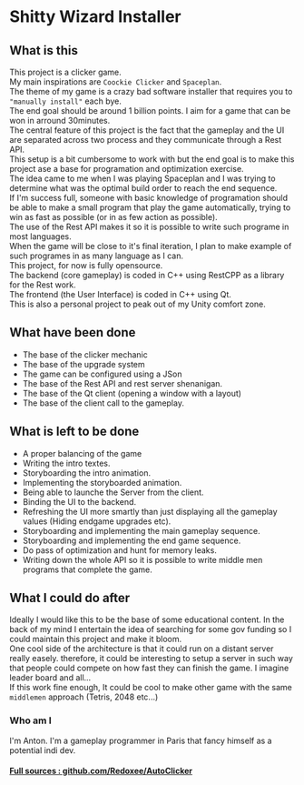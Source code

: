 # Shitty Wizard Installer

## What is this

This project is a clicker game.  
My main inspirations are ```Coockie Clicker``` and ```Spaceplan```.  
The theme of my game is a crazy bad software installer that requires you to ```"manually install"``` each bye.  
The end goal should be around 1 billion points. I aim for a game that can be won in arround 30minutes.  
The central feature of this project is the fact that the gameplay and the UI are separated across two process and they communicate through a Rest API.  
This setup is a bit cumbersome to work with but the end goal is to make this project ase a base for programation and optimization exercise.  
The idea came to me when I was playing Spaceplan and I was trying to determine what was the optimal build order to reach the end sequence.  
If I'm success full, someone with basic knowledge of programation should be able to make a small program that play the game automatically, trying to win as fast as possible (or in as few action as possible).  
The use of the Rest API makes it so it is possible to write such programe in most languages.  
When the game will be close to it's final iteration, I plan to make example of such programes in as many language as I can.  
This project, for now is fully opensource.  
The backend (core gameplay) is coded in C++ using RestCPP as a library for the Rest work.  
The frontend (the User Interface) is coded in C++ using Qt.  
This is also a personal project to peak out of my Unity comfort zone.

## What have been done

* The base of the clicker mechanic
* The base of the upgrade system
* The game can be configured using a JSon
* The base of the Rest API and rest server shenanigan.
* The base of the Qt client (opening a window with a layout)
* The base of the client call to the gameplay.

## What is left to be done

* A proper balancing of the game
* Writing the intro textes.
* Storyboarding the intro animation.
* Implementing the storyboarded animation.
* Being able to launche the Server from the client.
* Binding the UI to the backend.
* Refreshing the UI more smartly than just displaying all the gameplay values (Hiding endgame upgrades etc).
* Storyboarding and implementing the main gameplay sequence.
* Storyboarding and implementing the end game sequence.
* Do pass of optimization and hunt for memory leaks.
* Writing down the whole API so it is possible to write middle men programs that complete the game.

## What I could do after

Ideally I would like this to be the base of some educational content. In the back of my mind I entertain the idea of searching for some gov funding so I could maintain this project and make it bloom.  
One cool side of the architecture is that it could run on a distant server really easely. therefore, it could be interesting to setup a server in such way that people could compete on how fast they can finish the game. I imagine leader board and all...  
If this work fine enough, It could be cool to make other game with the same ```middlemen``` approach (Tetris, 2048 etc...)

### Who am I  
I'm Anton. I'm a gameplay programmer in Paris that fancy himself as a potential indi dev.

#### [Full sources : github.com/Redoxee/AutoClicker](https://github.com/Redoxee/AutoClicker)
